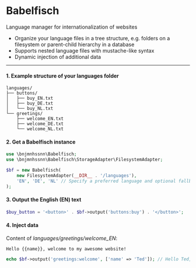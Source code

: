 Babelfisch
==========
Language manager for internationalization of websites
* Organize your language files in a tree structure, e.g. folders on a filesystem or parent-child hierarchy in a database
* Supports nested language files with mustache-like syntax
* Dynamic injection of additional data

----------
#### 1. Example structure of your languages folder
```
languages/
├── buttons/
│   ├── buy_EN.txt
│   ├── buy_DE.txt
│   └── buy_NL.txt
└── greetings/
    ├── welcome_EN.txt
    ├── welcome_DE.txt
    └── welcome_NL.txt
```
#### 2. Get a Babelfisch instance
```php
use \bnjmnhssnn\Babelfisch;
use \bnjmnhssnn\Babelfisch\StorageAdapter\FilesystemAdapter;

$bf = new Babelfisch(
    new FilesystemAdapter(__DIR__ . '/languages'),
    'EN', 'DE', 'NL' // Specify a preferred language and optional fallback languages
);
```
#### 3. Output the English (EN) text
```php
$buy_button = '<button>' . $bf->output('buttons:buy') . '</button>';
```
#### 4. Inject data
Content of *languages/greetings/welcome_EN*:
```
Hello {{name}}, welcome to my awesome website!
```
```php
echo $bf->output('greetings:welcome', ['name' => 'Ted']); // Hello Ted, welcome to my awesome website!
```



